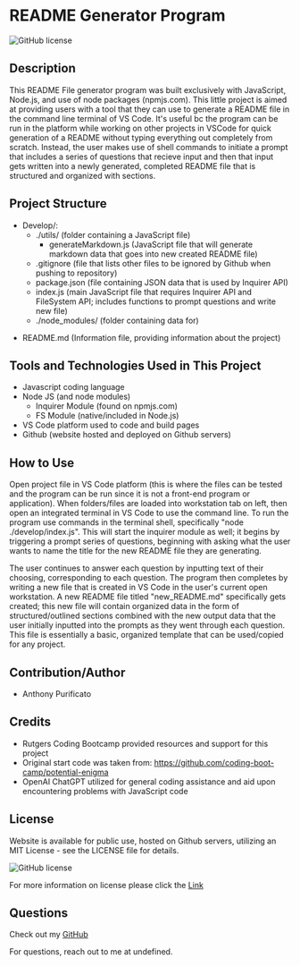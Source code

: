 # README Generator Program

![GitHub license](https://img.shields.io/badge/License-MIT-brightgreen.svg)

## Description
This README File generator program was built exclusively with JavaScript, Node.js, and use of node packages (npmjs.com). This little project is aimed at providing users with a tool that they can use to generate a README file in the command line terminal of VS Code. It's useful bc the program can be run in the platform while working on other projects in VSCode for quick generation of a README without typing everything out completely from scratch. Instead, the user makes use of shell commands to initiate a prompt that includes a series of questions that recieve input and then that input gets written into a newly generated, completed README file that is structured and organized with sections.

## Project Structure
- Develop/:
    - ./utils/ (folder containing a JavaScript file)
        - generateMarkdown.js (JavaScript file that will generate markdown data that goes into new created README file)
    - .gitignore (file that lists other files to be ignored by Github when pushing to repository)
    - package.json (file containing JSON data that is used by Inquirer API)
    - index.js (main JavaScript file that requires Inquirer API and FileSystem API; includes functions to prompt questions and write new file)
    - ./node_modules/ (folder containing data for)
<!-- - LICENSE (license for using the application, public use MIT license) -->
- README.md (Information file, providing information about the project)

## Tools and Technologies Used in This Project
- Javascript coding language
- Node JS (and node modules)
  - Inquirer Module (found on npmjs.com)
  - FS Module (native/included in Node.js)
- VS Code platform used to code and build pages
- Github (website hosted and deployed on Github servers)

## How to Use
Open project file in VS Code platform (this is where the files can be tested and the program can be run since it is not a front-end program or application). When folders/files are loaded into workstation tab on left, then open an integrated terminal in VS Code to use the command line. To run the program use commands in the terminal shell, specifically "node ./develop/index.js". This will start the inquirer module as well; it begins by triggering a prompt series of questions, beginning with asking what the user wants to name the title for the new README file they are generating.

The user continues to answer each question by inputting text of their choosing, corresponding to each question. The program then completes by writing a new file that is created in VS Code in the user's current open workstation. A new README file titled "new_README.md" specifically gets created; this new file will contain organized data in the form of structured/outlined sections combined with the new output data that the user initially inputted into the prompts as they went through each question. This file is essentially a basic, organized template that can be used/copied for any project.


## Contribution/Author
- Anthony Purificato


## Credits
- Rutgers Coding Bootcamp provided resources and support for this project
- Original start code was taken from: https://github.com/coding-boot-camp/potential-enigma
- OpenAI ChatGPT utilized for general coding assistance and aid upon encountering problems with JavaScript code


## License
Website is available for public use, hosted on Github servers, utilizing an MIT License - see the LICENSE file for details.

![GitHub license](https://img.shields.io/badge/License-MIT-brightgreen.svg)
  
For more information on license please click the [Link](https://opensource.org/licenses/MIT)

## Questions
Check out my [GitHub](https://github.com/apurificato) 
  
For questions, reach out to me at undefined.